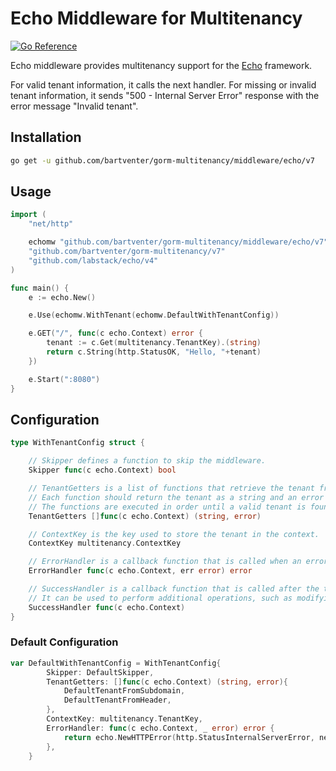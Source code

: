 # Echo Middleware for Multitenancy

[![Go Reference](https://pkg.go.dev/badge/github.com/bartventer/gorm-multitenancy.svg)](https://pkg.go.dev/github.com/bartventer/gorm-multitenancy/middleware/echo/v7)

Echo middleware provides multitenancy support for the [Echo](https://echo.labstack.com/docs) framework.

For valid tenant information, it calls the next handler.
For missing or invalid tenant information, it sends "500 - Internal Server Error" response with the error message "Invalid tenant".

## Installation

```bash
go get -u github.com/bartventer/gorm-multitenancy/middleware/echo/v7
```

## Usage

```go
import (
    "net/http"

    echomw "github.com/bartventer/gorm-multitenancy/middleware/echo/v7"
    "github.com/bartventer/gorm-multitenancy/v7"
    "github.com/labstack/echo/v4"
)

func main() {
    e := echo.New()

    e.Use(echomw.WithTenant(echomw.DefaultWithTenantConfig))

    e.GET("/", func(c echo.Context) error {
        tenant := c.Get(multitenancy.TenantKey).(string)
        return c.String(http.StatusOK, "Hello, "+tenant)
    })

    e.Start(":8080")
}
```

## Configuration

```go
type WithTenantConfig struct {

	// Skipper defines a function to skip the middleware.
	Skipper func(c echo.Context) bool

	// TenantGetters is a list of functions that retrieve the tenant from the request.
	// Each function should return the tenant as a string and an error if any.
	// The functions are executed in order until a valid tenant is found.
	TenantGetters []func(c echo.Context) (string, error)

	// ContextKey is the key used to store the tenant in the context.
	ContextKey multitenancy.ContextKey

	// ErrorHandler is a callback function that is called when an error occurs during the tenant retrieval process.
	ErrorHandler func(c echo.Context, err error) error

	// SuccessHandler is a callback function that is called after the tenant is successfully set in the echo context.
	// It can be used to perform additional operations, such as modifying the database connection based on the tenant.
	SuccessHandler func(c echo.Context)
}
```

### Default Configuration

```go
var	DefaultWithTenantConfig = WithTenantConfig{
		Skipper: DefaultSkipper,
		TenantGetters: []func(c echo.Context) (string, error){
			DefaultTenantFromSubdomain,
			DefaultTenantFromHeader,
		},
		ContextKey: multitenancy.TenantKey,
		ErrorHandler: func(c echo.Context, _ error) error {
			return echo.NewHTTPError(http.StatusInternalServerError, nethttpmw.ErrTenantInvalid.Error())
		},
	}
```